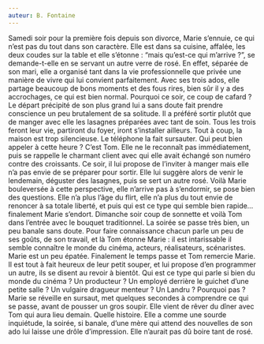 ```yaml
---
auteur: B. Fontaine
---
```


Samedi soir pour la première fois depuis son divorce, Marie s’ennuie, ce qui n’est pas du tout dans son caractère. Elle est dans sa cuisine, affalée, les deux coudes sur la table et elle s’étonne : “mais qu’est-ce qui m’arrive ?”, se demande-t-elle en se servant un autre verre de rosé.
En effet, séparée de son mari, elle a organisé tant dans la vie professionnelle que privée une manière de vivre qui lui convient parfaitement. Avec ses trois ados, elle partage beaucoup de bons moments et des fous rires, bien sûr il y a des accrochages, ce qui est bien normal. Pourquoi ce soir, ce coup de cafard ? Le départ précipité de son plus grand lui a sans doute fait prendre conscience un peu brutalement de sa solitude. Il a préféré sortir plutôt que de manger avec elle les lasagnes préparées avec tant de soin. Tous les trois feront leur vie, partiront du foyer, iront s’installer ailleurs. Tout à coup, la maison est trop silencieuse. Le téléphone la fait sursauter.
Qui peut bien appeler à cette heure ?
C’est Tom. Elle ne le reconnaît pas immédiatement, puis se rappelle le charmant client avec qui elle avait échangé son numéro contre des croissants. Ce soir, il lui propose de l’inviter à manger mais elle n’a pas envie de se préparer pour sortir. Elle lui suggère alors de venir le lendemain, déguster des lasagnes, puis se sert un autre rosé.
Voilà Marie bouleversée à cette perspective, elle n’arrive pas à s’endormir, se pose bien des questions. Elle n’a plus l’âge du flirt, elle n’a plus du tout envie de renoncer à sa totale liberté, et puis qui est ce type qui semble bien rapide… finalement Marie s’endort.
Dimanche soir coup de sonnette et voilà Tom dans l’entrée avec le bouquet traditionnel. La soirée se passe très bien, un peu banale sans doute. Pour faire connaissance chacun parle un peu de ses goûts, de son travail, et là Tom étonne Marie : il est intarissable il semble connaître le monde du cinéma, acteurs, réalisateurs, scénaristes. Marie est un peu épatée. Finalement le temps passe et Tom remercie Marie. Il est tout à fait heureux de leur petit souper, et lui propose d’en programmer un autre, ils se disent au revoir à bientôt.
Qui est ce type qui parle si bien du monde du cinéma ? Un producteur ? Un employé derrière le guichet d’une petite salle ? Un vulgaire dragueur menteur ? Un Landru ? Pourquoi pas ?
Marie se réveille en sursaut, met quelques secondes à comprendre ce qui se passe, avant de pousser un gros soupir. Elle vient de rêver du dîner avec Tom qui aura lieu demain. Quelle histoire.
Elle a comme une sourde inquiétude, la soirée, si banale, d’une mère qui attend des nouvelles de son ado lui laisse une drôle d’impression. Elle n’aurait pas dû boire tant de rosé.
